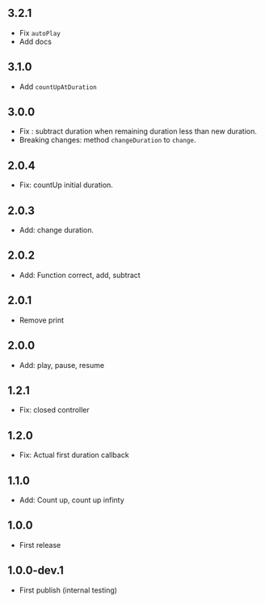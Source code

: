 ## 3.2.1
* Fix `autoPlay`
* Add docs

## 3.1.0
* Add `countUpAtDuration`

## 3.0.0
* Fix : subtract duration when remaining duration less than new duration.
* Breaking changes: method `changeDuration` to `change`.

## 2.0.4
* Fix: countUp initial duration.

## 2.0.3
* Add: change duration.

## 2.0.2
* Add: Function correct, add, subtract

## 2.0.1
* Remove print

## 2.0.0
* Add: play, pause, resume

## 1.2.1
* Fix: closed controller

## 1.2.0
* Fix: Actual first duration callback

## 1.1.0
* Add: Count up, count up infinty

## 1.0.0
* First release

## 1.0.0-dev.1
* First publish (internal testing)